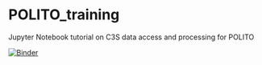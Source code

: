 # POLITO_training
Jupyter Notebook tutorial on C3S data access and processing for POLITO

[![Binder](https://mybinder.org/badge_logo.svg)](https://mybinder.org/v2/gh/stewartchrisecmwf/POLITO_training/HEAD?filepath=https%3A%2F%2Fgithub.com%2Fstewartchrisecmwf%2FPOLITO_training%2Fblob%2Fmain%2FPOLITO_training.ipynb)
